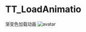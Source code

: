 # TT_LoadAnimatio
渐变色加载动画
![avatar](https://github.com/fantengteng/TT_LoadAnimatio/blob/master/QQ20181016-153321-HD.gif)
